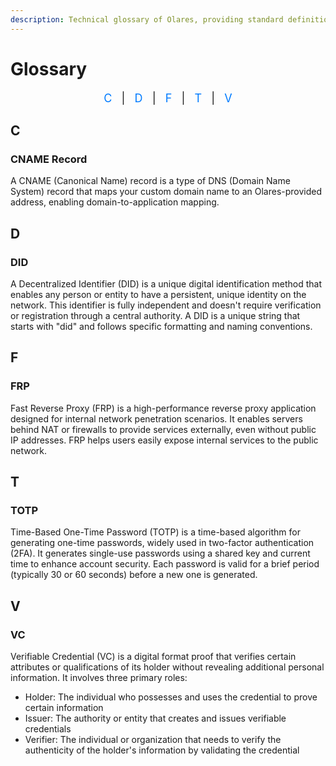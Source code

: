 ```yaml
---
description: Technical glossary of Olares, providing standard definitions and explanations for common technical concepts. Alphabetically organized for easy reference of professional terminology.
---
```

# Glossary
<div style="text-align: center; font-size: 18px; margin-bottom: 20px;">
  <a href="#c" style="text-decoration: none; color: #007BFF;">C</a>
  <span style="margin: 0 10px;">|</span>
  <a href="#d" style="text-decoration: none; color: #007BFF;">D</a>
  <span style="margin: 0 10px;">|</span>
  <a href="#f" style="text-decoration: none; color: #007BFF;">F</a>
  <span style="margin: 0 10px;">|</span>
  <a href="#t" style="text-decoration: none; color: #007BFF;">T</a>
  <span style="margin: 0 10px;">|</span>
  <a href="#v" style="text-decoration: none; color: #007BFF;">V</a>
</div>

## C
### CNAME Record
A CNAME (Canonical Name) record is a type of DNS (Domain Name System) record that maps your custom domain name to an Olares-provided address, enabling domain-to-application mapping.

## D
### DID
A Decentralized Identifier (DID) is a unique digital identification method that enables any person or entity to have a persistent, unique identity on the network. This identifier is fully independent and doesn't require verification or registration through a central authority. A DID is a unique string that starts with "did" and follows specific formatting and naming conventions.

## F
### FRP
Fast Reverse Proxy (FRP) is a high-performance reverse proxy application designed for internal network penetration scenarios. It enables servers behind NAT or firewalls to provide services externally, even without public IP addresses. FRP helps users easily expose internal services to the public network.

## T
### TOTP
Time-Based One-Time Password (TOTP) is a time-based algorithm for generating one-time passwords, widely used in two-factor authentication (2FA). It generates single-use passwords using a shared key and current time to enhance account security. Each password is valid for a brief period (typically 30 or 60 seconds) before a new one is generated.

## V
### VC
Verifiable Credential (VC) is a digital format proof that verifies certain attributes or qualifications of its holder without revealing additional personal information. It involves three primary roles:

* Holder: The individual who possesses and uses the credential to prove certain information
* Issuer: The authority or entity that creates and issues verifiable credentials
* Verifier: The individual or organization that needs to verify the authenticity of the holder's information by validating the credential
